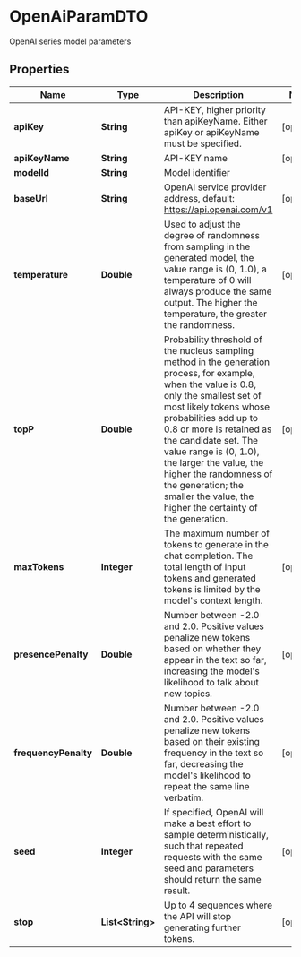 

# OpenAiParamDTO

OpenAI series model parameters

## Properties

| Name | Type | Description | Notes |
|------------ | ------------- | ------------- | -------------|
|**apiKey** | **String** | API-KEY, higher priority than apiKeyName. Either apiKey or apiKeyName must be specified. |  [optional] |
|**apiKeyName** | **String** | API-KEY name |  [optional] |
|**modelId** | **String** | Model identifier |  |
|**baseUrl** | **String** | OpenAI service provider address, default: https://api.openai.com/v1 |  [optional] |
|**temperature** | **Double** | Used to adjust the degree of randomness from sampling in the generated model, the value range is (0, 1.0), a temperature of 0 will always produce the same output. The higher the temperature, the greater the randomness. |  [optional] |
|**topP** | **Double** | Probability threshold of the nucleus sampling method in the generation process, for example, when the value is 0.8, only the smallest set of most likely tokens whose probabilities add up to 0.8 or more is retained as the candidate set. The value range is (0, 1.0), the larger the value, the higher the randomness of the generation; the smaller the value, the higher the certainty of the generation. |  [optional] |
|**maxTokens** | **Integer** | The maximum number of tokens to generate in the chat completion. The total length of input tokens and generated tokens is limited by the model&#39;s context length. |  [optional] |
|**presencePenalty** | **Double** | Number between -2.0 and 2.0. Positive values penalize new tokens based on whether they appear in the text so far, increasing the model&#39;s likelihood to talk about new topics. |  [optional] |
|**frequencyPenalty** | **Double** | Number between -2.0 and 2.0. Positive values penalize new tokens based on their existing frequency in the text so far, decreasing the model&#39;s likelihood to repeat the same line verbatim. |  [optional] |
|**seed** | **Integer** | If specified, OpenAI will make a best effort to sample deterministically, such that repeated requests with the same seed and parameters should return the same result. |  [optional] |
|**stop** | **List&lt;String&gt;** | Up to 4 sequences where the API will stop generating further tokens. |  [optional] |



